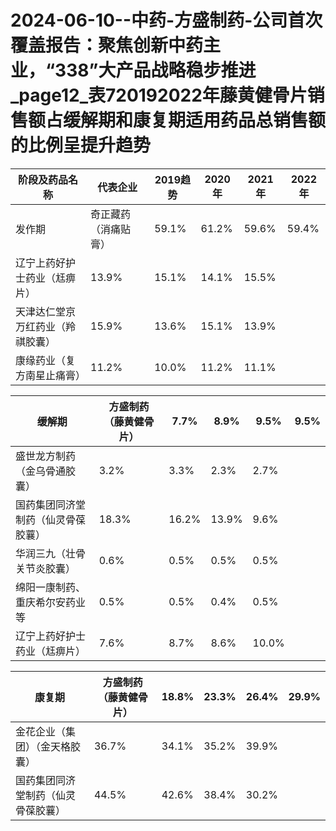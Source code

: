 # 2024-06-10--中药-方盛制药-公司首次覆盖报告：聚焦创新中药主业，“338”大产品战略稳步推进_page12_表720192022年藤黄健骨片销售额占缓解期和康复期适用药品总销售额的比例呈提升趋势

| 阶段及药品名称 | 代表企业 | 2019趋势 | 2020年 | 2021年 | 2022年 |
| --- | --- | --- | --- | --- | --- |
| 发作期 | 奇正藏药（消痛贴膏） | 59.1% | 61.2% | 59.6% | 59.4% |
| 辽宁上药好护士药业（尪痹片） | 13.9% | 15.1% | 14.1% | 15.5% |
| 天津达仁堂京万红药业（羚祺胶囊） | 15.9% | 13.6% | 15.1% | 13.9% |
| 康缘药业（复方南星止痛膏） | 11.2% | 10.0% | 11.2% | 11.1% |

| 缓解期 | 方盛制药（藤黄健骨片） | 7.7% | 8.9% | 9.5% | 9.5% |
| --- | --- | --- | --- | --- | --- |
| 盛世龙方制药（金乌骨通胶囊） | 3.2% | 3.3% | 2.3% | 2.7% |
| 国药集团同济堂制药（仙灵骨葆胶蘘） | 18.3% | 16.2% | 13.9% | 9.6% |
| 华润三九（壮骨关节炎胶囊） | 0.6% | 0.5% | 0.5% | 0.5% |
| 绵阳一康制药、重庆希尔安药业等 | 0.5% | 0.5% | 0.4% | 0.5% |
| 辽宁上药好护士药业（尪痹片） | 7.6% | 8.7% | 8.6% | 10.0% |

| 康复期 | 方盛制药（藤黄健骨片） | 18.8% | 23.3% | 26.4% | 29.9% |
| --- | --- | --- | --- | --- | --- |
| 金花企业（集团）（金天格胶囊） | 36.7% | 34.1% | 35.2% | 39.9% |
| 国药集团同济堂制药（仙灵骨葆胶蘘） | 44.5% | 42.6% | 38.4% | 30.2% |